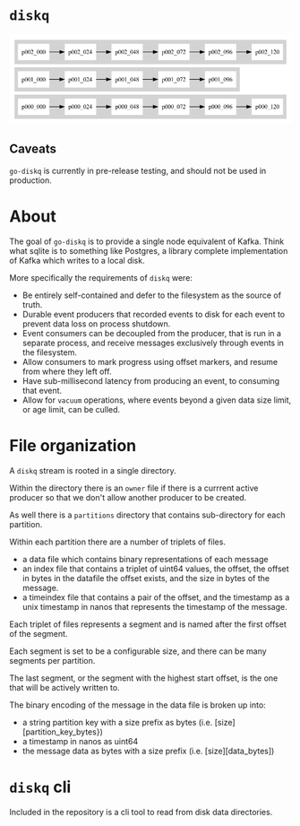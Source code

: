 `diskq`
=======

![Diagram](https://github.com/wcharczuk/go-diskq/blob/main/_assets/hero.png)

## Caveats

`go-diskq` is currently in pre-release testing, and should not be used in production.

# About

The goal of `go-diskq` is to provide a single node equivalent of Kafka. Think what sqlite is to something like Postgres, a library complete implementation of Kafka which writes to a local disk.

More specifically the requirements of `diskq` were:
- Be entirely self-contained and defer to the filesystem as the source of truth.
- Durable event producers that recorded events to disk for each event to prevent data loss on process shutdown.
- Event consumers can be decoupled from the producer, that is run in a separate process, and receive messages exclusively through events in the filesystem.
- Allow consumers to mark progress using offset markers, and resume from where they left off.
- Have sub-millisecond latency from producing an event, to consuming that event.
- Allow for `vacuum` operations, where events beyond a given data size limit, or age limit, can be culled.

# File organization

A `diskq` stream is rooted in a single directory.

Within the directory there is an `owner` file if there is a currrent active producer so that we don't allow another producer to be created.

As well there is a `partitions` directory that contains sub-directory for each partition.

Within each partition there are a number of triplets of files.
- a data file which contains binary representations of each message
- an index file that contains a triplet of uint64 values, the offset, the offset in bytes in the datafile the offset exists, and the size in bytes of the message.
- a timeindex file that contains a pair of the offset, and the timestamp as a unix timestamp in nanos that represents the timestamp of the message.

Each triplet of files represents a segment and is named after the first offset of the segment.

Each segment is set to be a configurable size, and there can be many segments per partition. 

The last segment, or the segment with the highest start offset, is the one that will be actively written to.

The binary encoding of the message in the data file is broken up into:
- a string partition key with a size prefix as bytes (i.e. [size][partition_key_bytes})
- a timestamp in nanos as uint64
- the message data as bytes with a size prefix (i.e. [size][data_bytes])

# `diskq` cli

Included in the repository is a cli tool to read from disk data directories.
